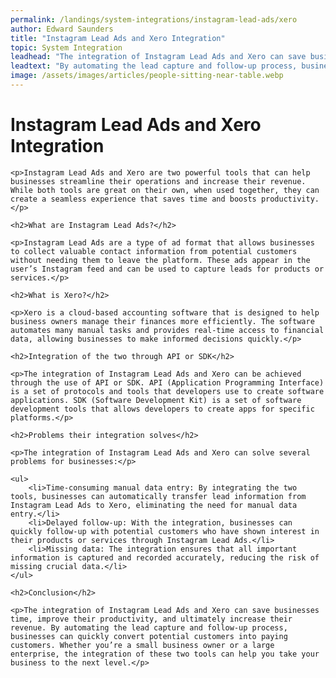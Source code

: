 ```yaml
---
permalink: /landings/system-integrations/instagram-lead-ads/xero
author: Edward Saunders
title: "Instagram Lead Ads and Xero Integration"
topic: System Integration
leadhead: "The integration of Instagram Lead Ads and Xero can save businesses time, improve their productivity, and ultimately increase their revenue"
leadtext: "By automating the lead capture and follow-up process, businesses can quickly convert potential customers into paying customers. Whether you’re a small business owner or a large enterprise, the integration of these two tools can help you take your business to the next level."
image: /assets/images/articles/people-sitting-near-table.webp
---
```

<div class="arttext">
	<h1>Instagram Lead Ads and Xero Integration</h1>

	<p>Instagram Lead Ads and Xero are two powerful tools that can help businesses streamline their operations and increase their revenue. While both tools are great on their own, when used together, they can create a seamless experience that saves time and boosts productivity.</p>

	<h2>What are Instagram Lead Ads?</h2>

	<p>Instagram Lead Ads are a type of ad format that allows businesses to collect valuable contact information from potential customers without needing them to leave the platform. These ads appear in the user’s Instagram feed and can be used to capture leads for products or services.</p>

	<h2>What is Xero?</h2>

	<p>Xero is a cloud-based accounting software that is designed to help business owners manage their finances more efficiently. The software automates many manual tasks and provides real-time access to financial data, allowing businesses to make informed decisions quickly.</p>

	<h2>Integration of the two through API or SDK</h2>

	<p>The integration of Instagram Lead Ads and Xero can be achieved through the use of API or SDK. API (Application Programming Interface) is a set of protocols and tools that developers use to create software applications. SDK (Software Development Kit) is a set of software development tools that allows developers to create apps for specific platforms.</p>

	<h2>Problems their integration solves</h2>

	<p>The integration of Instagram Lead Ads and Xero can solve several problems for businesses:</p>

	<ul>
		<li>Time-consuming manual data entry: By integrating the two tools, businesses can automatically transfer lead information from Instagram Lead Ads to Xero, eliminating the need for manual data entry.</li>
		<li>Delayed follow-up: With the integration, businesses can quickly follow-up with potential customers who have shown interest in their products or services through Instagram Lead Ads.</li>
		<li>Missing data: The integration ensures that all important information is captured and recorded accurately, reducing the risk of missing crucial data.</li>
	</ul>

	<h2>Conclusion</h2>

	<p>The integration of Instagram Lead Ads and Xero can save businesses time, improve their productivity, and ultimately increase their revenue. By automating the lead capture and follow-up process, businesses can quickly convert potential customers into paying customers. Whether you’re a small business owner or a large enterprise, the integration of these two tools can help you take your business to the next level.</p>

</div>
